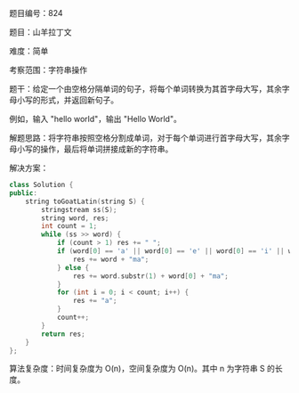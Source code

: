 题目编号：824

题目：山羊拉丁文

难度：简单

考察范围：字符串操作

题干：给定一个由空格分隔单词的句子，将每个单词转换为其首字母大写，其余字母小写的形式，并返回新句子。

例如，输入 "hello world"，输出 "Hello World"。

解题思路：将字符串按照空格分割成单词，对于每个单词进行首字母大写，其余字母小写的操作，最后将单词拼接成新的字符串。

解决方案：

```cpp
class Solution {
public:
    string toGoatLatin(string S) {
        stringstream ss(S);
        string word, res;
        int count = 1;
        while (ss >> word) {
            if (count > 1) res += " ";
            if (word[0] == 'a' || word[0] == 'e' || word[0] == 'i' || word[0] == 'o' || word[0] == 'u' || word[0] == 'A' || word[0] == 'E' || word[0] == 'I' || word[0] == 'O' || word[0] == 'U') {
                res += word + "ma";
            } else {
                res += word.substr(1) + word[0] + "ma";
            }
            for (int i = 0; i < count; i++) {
                res += "a";
            }
            count++;
        }
        return res;
    }
};
```

算法复杂度：时间复杂度为 O(n)，空间复杂度为 O(n)。其中 n 为字符串 S 的长度。